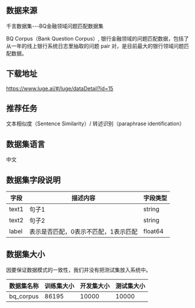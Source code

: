 ## 数据来源

千言数据集---BQ金融领域问题匹配数据集

BQ Corpus（Bank Question Corpus）, 银行金融领域的问题匹配数据，包括了从一年的线上银行系统日志里抽取的问题 pair 对，是目前最大的银行领域问题匹配数据。

## 下载地址

https://www.luge.ai/#/luge/dataDetail?id=15

## 推荐任务

文本相似度（Sentence Similarity）/ 转述识别（paraphrase identification）

## 数据集语言

中文

## 数据集字段说明

| 字段    | 描述内容                | 字段类型    |
| ----- | ------------------- | ------- |
| text1 | 句子1                 | string  |
| text2 | 句子2                 | string  |
| label | 表示是否匹配，0表示不匹配，1表示匹配 | float64 |

## 数据集大小

因要保证数据模式的一致性，我们并没有把测试集放入系统中。

| 数据集名称     | 训练集大小 | 开发集大小 | 测试集大小 |
| --------- | ----- | ----- | ----- |
| bq_corpus | 86195 | 10000 | 10000 |

